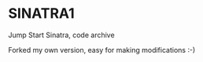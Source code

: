 # SINATRA1
Jump Start Sinatra, code archive

Forked my own version, easy for making modifications :-)
